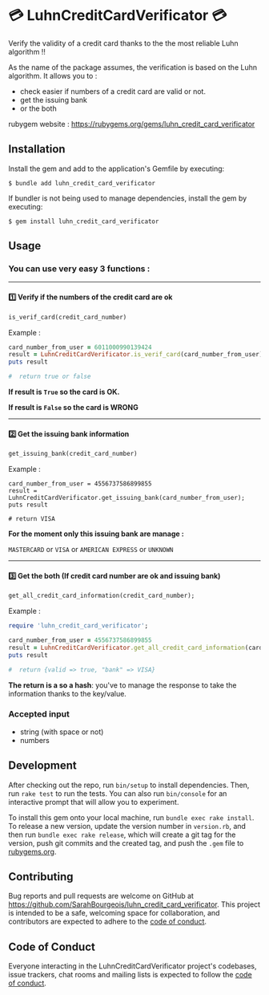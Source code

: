 # :credit_card: LuhnCreditCardVerificator :credit_card:

Verify the validity of a credit card thanks to the the most reliable Luhn algorithm !!

As the name of the package assumes, the verification is based on the Luhn algorithm. It allows you to :
- check easier if numbers of a credit card are valid or not.
- get the issuing bank
- or the both

rubygem website : https://rubygems.org/gems/luhn_credit_card_verificator

## Installation

Install the gem and add to the application's Gemfile by executing:

    $ bundle add luhn_credit_card_verificator

If bundler is not being used to manage dependencies, install the gem by executing:

    $ gem install luhn_credit_card_verificator

## Usage

###  You can use very easy 3 functions : 

----

#### :one: Verify if the numbers of the credit card are ok
``` ruby
is_verif_card(credit_card_number)
```
Example : 
``` ruby
card_number_from_user = 6011000990139424
result = LuhnCreditCardVerificator.is_verif_card(card_number_from_user);
puts result

#  return true or false
```

__If result is `True` so the card is OK.__

__If result is `False` so the card is WRONG__

---

#### :two: Get the issuing bank information 
``` ruby
get_issuing_bank(credit_card_number)
```
Example : 
```
card_number_from_user = 4556737586899855
result = LuhnCreditCardVerificator.get_issuing_bank(card_number_from_user);
puts result

# return VISA 
```

__For the moment only this issuing bank are manage :__

`MASTERCARD`  or `VISA` or `AMERICAN EXPRESS` or `UNKNOWN` 

---

#### :three: Get the both (If credit card number are ok and issuing bank)

``` ruby
get_all_credit_card_information(credit_card_number);
```
Example :
``` ruby
require 'luhn_credit_card_verificator';

card_number_from_user = 4556737586899855
result = LuhnCreditCardVerificator.get_all_credit_card_information(card_number_from_user);
puts result

#  return {valid => true, "bank" => VISA} 
``` 
__The return is a so a hash__: you've to manage the response to take the information thanks to the key/value.


### Accepted input 
- string (with space or not)
- numbers


## Development

After checking out the repo, run `bin/setup` to install dependencies. Then, run `rake test` to run the tests. You can also run `bin/console` for an interactive prompt that will allow you to experiment.

To install this gem onto your local machine, run `bundle exec rake install`. To release a new version, update the version number in `version.rb`, and then run `bundle exec rake release`, which will create a git tag for the version, push git commits and the created tag, and push the `.gem` file to [rubygems.org](https://rubygems.org).

## Contributing

Bug reports and pull requests are welcome on GitHub at https://github.com/SarahBourgeois/luhn_credit_card_verificator. This project is intended to be a safe, welcoming space for collaboration, and contributors are expected to adhere to the [code of conduct](https://github.com/[USERNAME]/luhn_credit_card_verificator/blob/master/CODE_OF_CONDUCT.md).

## Code of Conduct

Everyone interacting in the LuhnCreditCardVerificator project's codebases, issue trackers, chat rooms and mailing lists is expected to follow the [code of conduct](https://github.com/SarahBourgeois/luhn_credit_card_verificator/blob/master/CODE_OF_CONDUCT.md).
